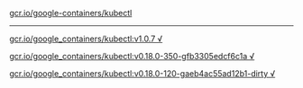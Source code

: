 [gcr.io/google-containers/kubectl](https://hub.docker.com/r/anjia0532/kubectl/tags/) 

----
[gcr.io/google_containers/kubectl:v1.0.7 √](https://hub.docker.com/r/anjia0532/kubectl/tags/)

[gcr.io/google_containers/kubectl:v0.18.0-350-gfb3305edcf6c1a √](https://hub.docker.com/r/anjia0532/kubectl/tags/)

[gcr.io/google_containers/kubectl:v0.18.0-120-gaeb4ac55ad12b1-dirty √](https://hub.docker.com/r/anjia0532/kubectl/tags/)

